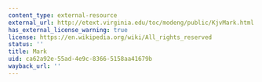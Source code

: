 ```yaml
---
content_type: external-resource
external_url: http://etext.virginia.edu/toc/modeng/public/KjvMark.html
has_external_license_warning: true
license: https://en.wikipedia.org/wiki/All_rights_reserved
status: ''
title: Mark
uid: ca62a92e-55ad-4e9c-8366-5158aa41679b
wayback_url: ''
---
```

